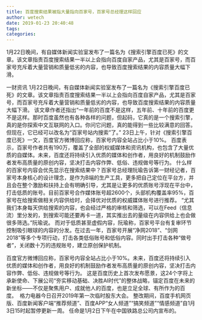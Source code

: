 ```yaml
---
title: 百度搜索结果被指大量指向百家号，百家号总经理这样回应
author: wetech
date: 2019-01-23 20:40:48
tags: 
categories: 
---
```

1月22日晚间，有自媒体新闻实验室发布了一篇名为《搜索引擎百度已死》的文章。该文章指责百度搜索结果一半以上会指向百度自家产品，尤其是百家号，而百家号充斥着大量营销和质量低劣的内容，也导致百度搜索结果的内容质量大幅下滑。
<!-- more -->
一财资讯
1月22日晚间，有自媒体新闻实验室发布了一篇名为《搜索引擎百度已死》的文章。该文章指责百度搜索结果一半以上会指向百度自家产品，尤其是百家号，而百家号充斥着大量营销和质量低劣的内容，也导致百度搜索结果的内容质量大幅下滑。
该文章作者还指出“一年前的百度不是这样，五年前、十年前的百度更不是这样。那时百度虽然也有各种各样的问题，但起码，它真的是一个搜索引擎，真的是你探索中文互联网的入口。你问它问题，真的能得到一些比较满意的回答。但现在，它已经可以改名为“百家号站内搜索”了。”
23日上午，针对《搜索引擎百度已死》一文，百度官方微博回应称，百家号内容全站占比小于10%。
百度表示，百家号作者共有190万，覆盖了全部的权威媒体和资讯机构，也包含了大量优质的自媒体。未来，百度还将持续引入优质的媒体和创作者，用良好的机制鼓励作者发布高质量的原创内容，坚决打击内容作弊、低俗、违规做号等行为。
什么样的百家号内容会优先显示在搜索结果中？百家号总经理阮瑜告诉第一财经记者，百家号本身核心的设计理念，是作为B端的生产工具，更多把自己定位在平台方，并且会在整个激励和扶持上会有明确引导，尤其是让更多的优质账号浮现在平台中，打击低质的账号。目前百家号合作媒体账号超2600个，头部机构覆盖率95%，百家号在给搜索做相关内容供给时，会择优对优质的权威媒体账号进行推荐。
“尤其我们本身每天供给搜索的内容，也会经过严格的审核和筛选，可以在Feed（信息流）里分发的，到搜索可能还要再卡一道，其实推出去的量级在内容供给上也会做很多筛选。”阮瑜说。
而对于低质甚至虚假内容，阮瑜称，百家号平台有复审环节控制吸引眼球的内容的分发。在过去一年，百家号开展“净网2018”、“剑网2018”等多个专项行动，打击各类低俗账号和低俗内容。同时出手打击各种“做号者”，关闭数十万的违规账号，建立原创保护机制。
 
 
百度官方微博回应称，百家号内容全站占比小于10%。未来，百度还将持续引入优质的媒体和创作者，用良好的机制鼓励作者发布高质量的原创内容，坚决打击内容作弊、低俗、违规做号等行为。
这是百度历史上首次发布愿景，这24个字将上承新使命、下展公司“夯实移动基础、决胜AI时代”的整体战略，锚定百度在未来的新坐标——不仅是聚焦用户、成就他人的百度，也是立足全球、有所作为的百度。 
格力电器今日召开2019年第一次临时股东大会。
整改期间，百度手机网页版、百度新闻客户端“推荐频道”、百度APP“女人频道”“搞笑频道”“情感频道”自1月3日15时起暂停更新一周。
任命是1月2日下午在中国铁路总公司内宣布的。

